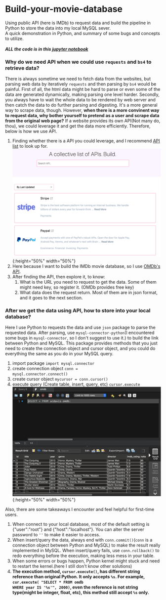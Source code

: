 # Build-your-movie-database
Using public API (here is IMDb) to request data and build the pipeline in Python to store the data into my local MySQL sever.<br>A quick demonstration in Python, and summary of some bugs and concepts to utilize.</br>
<br>***ALL the code is in this [jupyter notebook](https://github.com/TeddyWang0202/Build-your-movie-database/blob/master/Python_SQL_IMDb.ipynb)***</br> 

### Why do we need API when we could use <code>requests</code> and <code>bs4</code> to retrieve data?
There is always sometime we need to fetch data from the websites, but parsing web data by iteratively <code>requests</code> and then parsing by <code>bs4</code> would be painful. First of all, the html data might be hard to parse or even some of the data are generated dynamically, making parsing one level harder. Secondly, you always have to wait the whole data to be rendered by web server and then catch the data to do further parsing and digesting. It's a more general way to scrape data, though. However, **when there is a more convinent way to request data, why bother yourself to pretend as a user and scrape data from the original web page?** If a website provides its own API(Not many do, thou), we could leverage it and get the data more efficiently. Therefore, below is how we use API.

1. Finding whether there is a API you could leverage, and I recommend [API list](https://apilist.fun/) to look up for. ![APILIST](/img/apilist.png){:height="50%" width="50%"}
2. Here because I want to build the IMDb movie database, so I use [OMDb's API](http://www.omdbapi.com/).
3. After finding the API, then explore it, to know:
    1. What is the URL you need to request to get the data. Some of them might need key, so register it. (OMDb provides free key)
    2. What data does the request return. Most of them are in json format, and it goes to the next section.


### After we get the data using API, how to store into your local database?
Here I use Python to requests the data and use <code>json</code> package to parse the requested data. After parsing, use <code>mysql-connector-python</code>(I encountered some bugs in <code>mysql-connector</code>, so I don't suggest to use it.) to build the link between Python and MySQL. This package provides methods that you just need to create the connection object and cursor object, and you could do everything the same as you do in your MySQL query.
1. import package <code>import mysql.connector</code>
2. create connection object <code>conn = mysql.connector.connect()</code>
3. create cursor object <code>mycursor = conn.cursor()</code>
4. execute query (Create table, insert, query, etc) <code>cursor.execute</code>
![Final result](/img/result.png){:height="50%" width="50%"}

Also, there are some takeaways I encounter and feel helpful for first-time users.
1. When connect to your local database, most of the default setting is \{"user":"root"\} and \{"host":"localhost"\}. You can alter the server password to <code>''</code> to make it easier to access.
2. When insert/query the data, always end with <code>conn.commit()</code>(<code>conn</code> is a connection object between Python and MySQL) to make the result really implemented in MySQL. When insert/query fails, use <code>conn.rollback()</code> to redo everything before the execution, making less mess in your table.
3. When some errors or bugs happen, Python kernel might stuck and need to restart the kernel.(here I still don't know other solutions)
4. **The execution method, <code>cursor.execute()</code>, has different string reference than original Python. It only accepts <code>%s</code>. For example, <code>cur.execute( "SELECT * FROM omdb WHERE year IS '%s'", 2000)</code>, even the reference is not string type(might be integer, float, etc), this method still accept <code>%s</code> only.**
